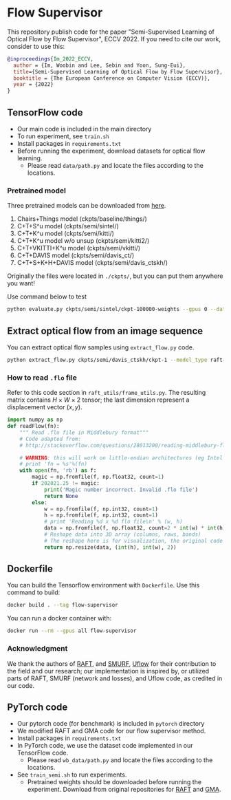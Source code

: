 # Flow Supervisor

This repository publish code for the paper "Semi-Supervised Learning of Optical Flow by Flow Supervisor", ECCV 2022.
If you need to cite our work, consider to use this:
```bibtex
@inproceedings{Im_2022_ECCV,
  author = {Im, Woobin and Lee, Sebin and Yoon, Sung-Eui},
  title={Semi-Supervised Learning of Optical Flow by Flow Supervisor},
  booktitle = {The European Conference on Computer Vision (ECCV)},
  year = {2022}
}
```

## TensorFlow code

* Our main code is included in the main directory
* To run experiment, see `train.sh`
* Install packages in `requirements.txt`
* Before running the experiment, download datasets for optical flow learning.
  * Please read `data/path.py` and locate the files according to the locations. 

### Pretrained model

Three pretrained models can be downloaded from [here](https://kaistackr-my.sharepoint.com/:u:/g/personal/iwbn_kaist_ac_kr/EdFzcFpUwttPvc7sr5imnNsB41FoZe1rwuR6DWbkko-x9w?e=4wIjEW).

1. Chairs+Things model (ckpts/baseline/things/)
2. C+T+S^u model (ckpts/semi/sintel/)
3. C+T+K^u model (ckpts/semi/kitti/)
4. C+T+K^u model w/o unsup (ckpts/semi/kitti2/)
5. C+T+VKITTI+K^u model (ckpts/semi/vkitti/)
6. C+T+DAVIS model (ckpts/semi/davis_ct/)
7. C+T+S+K+H+DAVIS model (ckpts/semi/davis_ctskh/)

Originally the files were located in `./ckpts/`, but you can put them anywhere you want!

Use command below to test
```sh
python evaluate.py ckpts/semi/sintel/ckpt-100000-weights --gpus 0 --dataset sintel --eval_iters 12
```

## Extract optical flow from an image sequence
You can extract optical flow samples using `extract_flow.py` code.
```sh
python extract_flow.py ckpts/semi/davis_ctskh/ckpt-1 --model_type raft-semi --gpus 0 --source_dirs samples/davis/frames --target_dirs samples/davis/
```

### How to read `.flo` file

Refer to this code section in `raft_utils/frame_utils.py`. The resulting matrix contains $H\times W \times 2$ tensor; the last dimension represent a displacement vector $(x, y)$.
```python
import numpy as np
def readFlow(fn):
    """ Read .flo file in Middlebury format"""
    # Code adapted from:
    # http://stackoverflow.com/questions/28013200/reading-middlebury-flow-files-with-python-bytes-array-numpy

    # WARNING: this will work on little-endian architectures (eg Intel x86) only!
    # print 'fn = %s'%(fn)
    with open(fn, 'rb') as f:
        magic = np.fromfile(f, np.float32, count=1)
        if 202021.25 != magic:
            print('Magic number incorrect. Invalid .flo file')
            return None
        else:
            w = np.fromfile(f, np.int32, count=1)
            h = np.fromfile(f, np.int32, count=1)
            # print 'Reading %d x %d flo file\n' % (w, h)
            data = np.fromfile(f, np.float32, count=2 * int(w) * int(h))
            # Reshape data into 3D array (columns, rows, bands)
            # The reshape here is for visualization, the original code is (w,h,2)
            return np.resize(data, (int(h), int(w), 2))
```

## Dockerfile
You can build the Tensorflow environment with `Dockerfile`.
Use this command to build:
```sh
docker build . --tag flow-supervisor
```

You can run a docker container with:
```sh
docker run --rm --gpus all flow-supervisor
```

### Acknowledgment
We thank the authors of [RAFT](https://github.com/princeton-vl/RAFT), and [SMURF](https://github.com/google-research/google-research/tree/master/smurf), [Uflow](https://github.com/google-research/google-research/tree/master/uflow)
for their contribution to the field and our research;
our implementation is inspired by, or utilized parts of 
RAFT, SMURF (network and losses), and Uflow code, as credited in our code.

## PyTorch code

* Our pytorch code (for benchmark) is included in `pytorch` directory
* We modified RAFT and GMA code for our flow supervisor method.
* Install packages in `requirements.txt`
* In PyTorch code, we use the dataset code implemented in our TensorFlow code.
  * Please read `wb_data/path.py` and locate the files according to the locations. 
* See `train_semi.sh` to run experiments. 
  * Pretrained weights should be downloaded before running the experiment. Download from original repositories for [RAFT](https://github.com/princeton-vl/RAFT) and [GMA](https://github.com/zacjiang/GMA).

